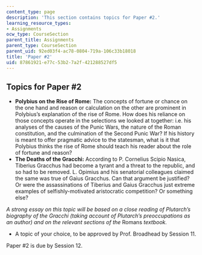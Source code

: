 ```yaml
---
content_type: page
description: 'This section contains topics for Paper #2.'
learning_resource_types:
- Assignments
ocw_type: CourseSection
parent_title: Assignments
parent_type: CourseSection
parent_uid: 92ed03f4-ac78-0804-719a-106c33b18018
title: 'Paper #2'
uid: 87861921-e77c-53b2-7a2f-421288527df5
---
```


Topics for Paper #2
-------------------

*   **Polybius on the Rise of Rome:** The concepts of fortune or chance on the one hand and reason or calculation on the other are prominent in Polybius’s explanation of the rise of Rome. How does his reliance on those concepts operate in the selections we looked at together: i.e. his analyses of the causes of the Punic Wars, the nature of the Roman constitution, and the culmination of the Second Punic War? If his history is meant to offer pragmatic advice to the statesman, what is it that Polybius thinks the rise of Rome should teach his reader about the role of fortune and reason?
*   **The Deaths of the Gracchi:** According to P. Cornelius Scipio Nasica, Tiberius Gracchus had become a tyrant and a threat to the republic, and so had to be removed. L. Opimius and his senatorial colleagues claimed the same was true of Gaius Gracchus. Can that argument be justified? Or were the assassinations of Tiberius and Gaius Gracchus just extreme examples of selfishly-motivated aristocratic competition? Or something else?

_A strong essay on this topic will be based on a close reading of Plutarch’s biography of the Gracchi (taking account of Plutarch’s preoccupations as an author) and on the relevant sections of the_ Romans _textbook._

*   A topic of your choice, to be approved by Prof. Broadhead by Session 11.

Paper #2 is due by Session 12.